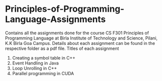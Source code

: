 # Principles-of-Programming-Language-Assignments

Contains all the assignments done for the course CS F301 Principles of Programming Language at Birla Institute of Technology and Science, Pilani, K.K Birla Goa Campus. Details about each assignment can be found in the respective folder as a pdf file. Titles of each assignment

1. Creating a symbol table in C++
2. Event Handling in Java
3. Loop Unrolling in C++
4. Parallel programming in CUDA
